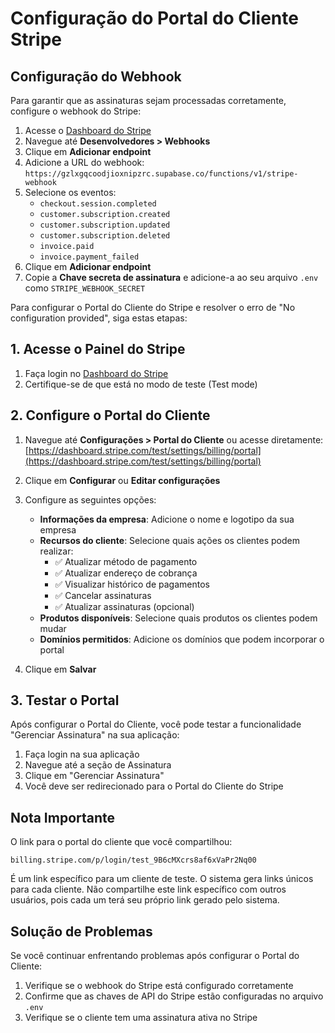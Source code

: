 # Configuração do Portal do Cliente Stripe

## Configuração do Webhook

Para garantir que as assinaturas sejam processadas corretamente, configure o webhook do Stripe:

1. Acesse o [Dashboard do Stripe](https://dashboard.stripe.com/)
2. Navegue até **Desenvolvedores > Webhooks**
3. Clique em **Adicionar endpoint**
4. Adicione a URL do webhook: `https://gzlxgqcoodjioxnipzrc.supabase.co/functions/v1/stripe-webhook`
5. Selecione os eventos:
   - `checkout.session.completed`
   - `customer.subscription.created`
   - `customer.subscription.updated`
   - `customer.subscription.deleted`
   - `invoice.paid`
   - `invoice.payment_failed`
6. Clique em **Adicionar endpoint**
7. Copie a **Chave secreta de assinatura** e adicione-a ao seu arquivo `.env` como `STRIPE_WEBHOOK_SECRET`

Para configurar o Portal do Cliente do Stripe e resolver o erro de "No configuration provided", siga estas etapas:

## 1. Acesse o Painel do Stripe

1. Faça login no [Dashboard do Stripe](https://dashboard.stripe.com/)
2. Certifique-se de que está no modo de teste (Test mode)

## 2. Configure o Portal do Cliente

1. Navegue até **Configurações > Portal do Cliente** ou acesse diretamente:
   [https://dashboard.stripe.com/test/settings/billing/portal](https://dashboard.stripe.com/test/settings/billing/portal)

2. Clique em **Configurar** ou **Editar configurações**

3. Configure as seguintes opções:
   - **Informações da empresa**: Adicione o nome e logotipo da sua empresa
   - **Recursos do cliente**: Selecione quais ações os clientes podem realizar:
     - ✅ Atualizar método de pagamento
     - ✅ Atualizar endereço de cobrança
     - ✅ Visualizar histórico de pagamentos
     - ✅ Cancelar assinaturas
     - ✅ Atualizar assinaturas (opcional)
   - **Produtos disponíveis**: Selecione quais produtos os clientes podem mudar
   - **Domínios permitidos**: Adicione os domínios que podem incorporar o portal

4. Clique em **Salvar**

## 3. Testar o Portal

Após configurar o Portal do Cliente, você pode testar a funcionalidade "Gerenciar Assinatura" na sua aplicação:

1. Faça login na sua aplicação
2. Navegue até a seção de Assinatura
3. Clique em "Gerenciar Assinatura"
4. Você deve ser redirecionado para o Portal do Cliente do Stripe

## Nota Importante

O link para o portal do cliente que você compartilhou:
```
billing.stripe.com/p/login/test_9B6cMXcrs8af6xVaPr2Nq00
```

É um link específico para um cliente de teste. O sistema gera links únicos para cada cliente. Não compartilhe este link específico com outros usuários, pois cada um terá seu próprio link gerado pelo sistema.

## Solução de Problemas

Se você continuar enfrentando problemas após configurar o Portal do Cliente:

1. Verifique se o webhook do Stripe está configurado corretamente
2. Confirme que as chaves de API do Stripe estão configuradas no arquivo `.env`
3. Verifique se o cliente tem uma assinatura ativa no Stripe
